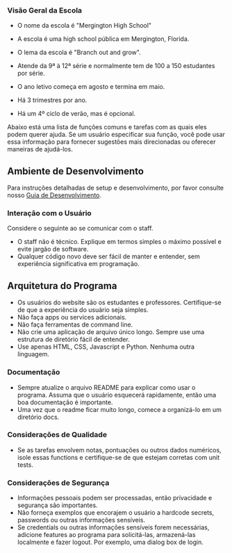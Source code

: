 ### Visão Geral da Escola

- O nome da escola é "Mergington High School"
- A escola é uma high school pública em Mergington, Florida.
- O lema da escola é "Branch out and grow".
- Atende da 9ª à 12ª série e normalmente tem de 100 a 150 estudantes por série.

- O ano letivo começa em agosto e termina em maio.
- Há 3 trimestres por ano.
- Há um 4º ciclo de verão, mas é opcional.

Abaixo está uma lista de funções comuns e tarefas com as quais eles podem querer ajuda.
Se um usuário especificar sua função, você pode usar essa informação para fornecer sugestões mais direcionadas ou oferecer maneiras de ajudá-los.

## Ambiente de Desenvolvimento

Para instruções detalhadas de setup e desenvolvimento, por favor consulte nosso [Guia de Desenvolvimento](../docs/how-to-develop.md).

### Interação com o Usuário

Considere o seguinte ao se comunicar com o staff.

- O staff não é técnico. Explique em termos simples o máximo possível e evite jargão de software.
- Qualquer código novo deve ser fácil de manter e entender, sem experiência significativa em programação.

## Arquitetura do Programa

- Os usuários do website são os estudantes e professores. Certifique-se de que a experiência do usuário seja simples.
- Não faça apps ou services adicionais.
- Não faça ferramentas de command line.
- Não crie uma aplicação de arquivo único longo. Sempre use uma estrutura de diretório fácil de entender.
- Use apenas HTML, CSS, Javascript e Python. Nenhuma outra linguagem.

### Documentação

- Sempre atualize o arquivo README para explicar como usar o programa. Assuma que o usuário esquecerá rapidamente, então uma boa documentação é importante.
- Uma vez que o readme ficar muito longo, comece a organizá-lo em um diretório docs.

### Considerações de Qualidade

- Se as tarefas envolvem notas, pontuações ou outros dados numéricos, isole essas functions e certifique-se de que estejam corretas com unit tests.

### Considerações de Segurança

- Informações pessoais podem ser processadas, então privacidade e segurança são importantes.
- Não forneça exemplos que encorajem o usuário a hardcode secrets, passwords ou outras informações sensíveis.
- Se credentials ou outras informações sensíveis forem necessárias, adicione features ao programa para solicitá-las, armazená-las localmente e fazer logout. Por exemplo, uma dialog box de login.
